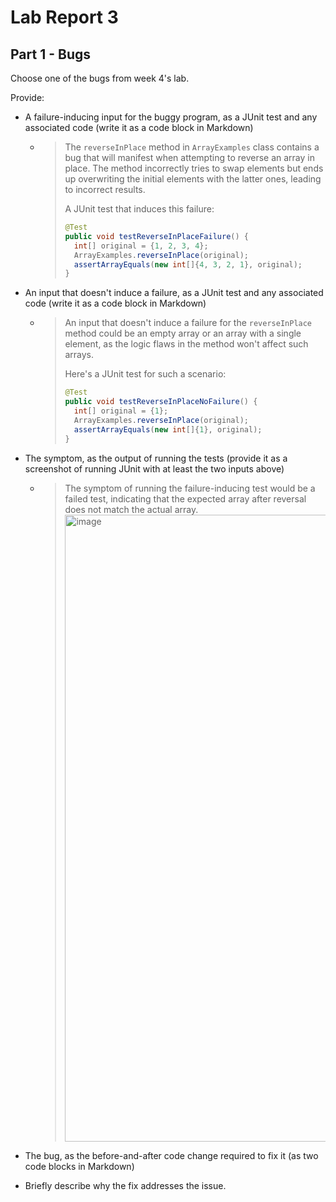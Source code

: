 # Lab Report 3

## Part 1 - Bugs

Choose one of the bugs from week 4's lab.

Provide:

- A failure-inducing input for the buggy program, as a JUnit test and any associated code (write it as a code block in Markdown)
  - > The `reverseInPlace` method in `ArrayExamples` class contains a bug that will manifest when attempting to reverse an array
    > in place. The method incorrectly tries to swap elements but ends up overwriting the initial elements with the latter ones,
    > leading to incorrect results.
    > 
    > A JUnit test that induces this failure:
    > ```java
    > @Test
    > public void testReverseInPlaceFailure() {
    >   int[] original = {1, 2, 3, 4};
    >   ArrayExamples.reverseInPlace(original);
    >   assertArrayEquals(new int[]{4, 3, 2, 1}, original);
    > }
    > ```
- An input that doesn't induce a failure, as a JUnit test and any associated code (write it as a code block in Markdown)
  - > An input that doesn't induce a failure for the `reverseInPlace` method could be an empty array or an array with a single element,
    > as the logic flaws in the method won't affect such arrays.
    >
    > Here's a JUnit test for such a scenario:
    > ```java
    >@Test
    > public void testReverseInPlaceNoFailure() {
    >   int[] original = {1};
    >   ArrayExamples.reverseInPlace(original);
    >   assertArrayEquals(new int[]{1}, original);
    > }
    > ```
- The symptom, as the output of running the tests (provide it as a screenshot of running JUnit with at least the two inputs above)
  - > The symptom of running the failure-inducing test would be a failed test, indicating that the expected array after reversal does not match the actual array.
    > <img width="1003" alt="image" src="https://github.com/Bexhlee/cse15l-lab-reports/assets/152840466/09081abf-652d-4be7-8c7f-8d437dd22f99">


  
- The bug, as the before-and-after code change required to fix it (as two code blocks in Markdown)
- Briefly describe why the fix addresses the issue.

